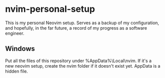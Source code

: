 # nvim-personal-setup

This is my personal Neovim setup.
Serves as a backup of my configuration, and hopefully, in the far future, a record of my progress as a software engineer.

## Windows

Put all the files of this repository under %AppData%\Local\nvim.
If it's a new neovim setup, create the nvim folder if it doesn't exist yet.
AppData is a hidden file.
